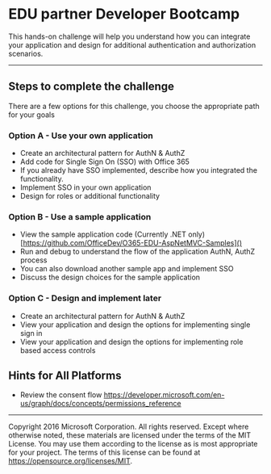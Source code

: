 # EDU partner Developer Bootcamp
This hands-on challenge will help you understand how you can integrate your application and design for additional authentication and authorization scenarios.

---

## Steps to complete the challenge ##
There are a few options for this challenge, you choose the appropriate path for your goals

### Option A - Use your own application ##
* Create an architectural pattern for AuthN & AuthZ
* Add code for Single Sign On (SSO) with Office 365
* If you already have SSO implemented, describe how you integrated the functionality.
* Implement SSO in your own application
* Design for roles or additional functionality

### Option B - Use a sample application ##
* View the sample application code (Currently .NET only) [https://github.com/OfficeDev/O365-EDU-AspNetMVC-Samples]()
* Run and debug to understand the flow of the application AuthN, AuthZ process
* You can also download another sample app and implement SSO
* Discuss the design choices for the sample application

### Option C - Design and implement later ##
* Create an architectural pattern for AuthN & AuthZ
* View your application and design the options for implementing single sign in
* View your application and design the options for implementing role based access controls

## Hints for All Platforms ##
* Review the consent flow [https://developer.microsoft.com/en-us/graph/docs/concepts/permissions_reference
]()



---

Copyright 2016 Microsoft Corporation. All rights reserved. Except where otherwise noted, these materials are licensed under the terms of the MIT License. You may use them according to the license 
as is most appropriate for your project. The terms of this license can be found at https://opensource.org/licenses/MIT.